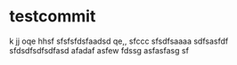 # testcommit
k
jj
oqe
hhsf
sfsfsfdsfaadsd  qe,,
sfccc
sfsdfsaaaa
sdfsasfdf
sfdsdfsdfsdfasd
afadaf
asfew
fdssg
asfasfasg
sf
